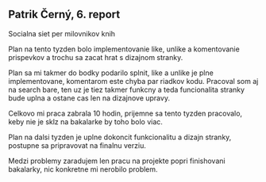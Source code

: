 <h2>Patrik Černý, 6. report</h2>
<p>Socialna siet per milovnikov knih</p>

<p>Plan na tento tyzden bolo implementovanie like, unlike a komentovanie prispevkov a trochu sa zacat hrat s dizajnom stranky.</p>

<p>Plan sa mi takmer do bodky podarilo splnit, like a unlike je plne implementovane, komentarom este chyba par riadkov kodu. Pracoval som aj na search bare, 
ten uz je tiez takmer funkcny a teda funcionalita stranky bude uplna a ostane cas len na dizajnove upravy. </p>

<p>Celkovo mi praca zabrala 10 hodin, prijemne sa tento tyzden pracovalo, keby nie je sklz na bakalarke by toho bolo viac.</p>

<p>Plan na dalsi tyzden je uplne dokoncit funkcionalitu a dizajn stranky, postupne sa pripravovat na finalnu verziu. </p>

Medzi problemy zaradujem len pracu na projekte popri finishovani bakalarky, nic konkretne mi nerobilo problem.
